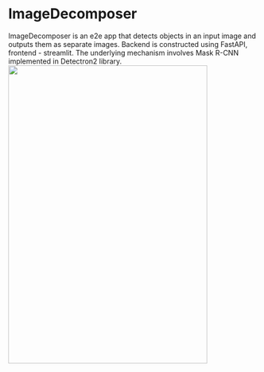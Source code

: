 # ImageDecomposer
ImageDecomposer is an e2e app that detects objects in an input image and outputs them as separate images. Backend is constructed using FastAPI, frontend - streamlit. The underlying mechanism involves Mask R-CNN implemented in Detectron2 library.
<img src="https://github.com/mkang30/ImageDecomposer/blob/master/GBsc/idsc1.png" width="400" height="600"/>
